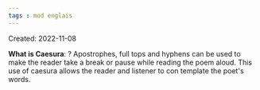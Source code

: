 ```yaml
---
tags : mod englais
---
```

Created: 2022-11-08 

**What is Caesura**: 
?
Apostrophes, full tops and hyphens can be used to make the reader take a break or pause while reading the poem aloud. This use of caesura allows the reader and listener to con template the poet's words.